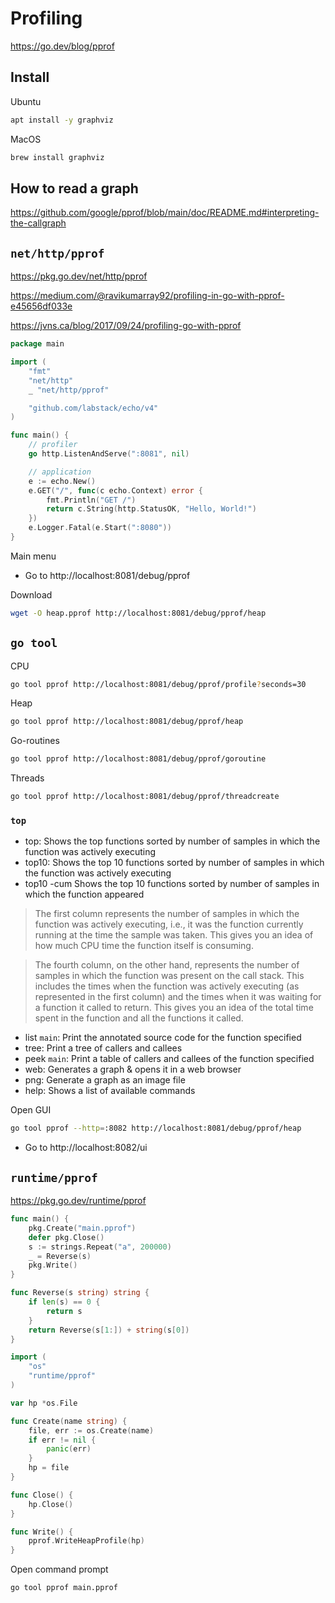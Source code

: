 # Profiling

https://go.dev/blog/pprof

## Install

Ubuntu
```sh
apt install -y graphviz
```

MacOS
```sh
brew install graphviz
```

## How to read a graph

https://github.com/google/pprof/blob/main/doc/README.md#interpreting-the-callgraph

## `net/http/pprof`

https://pkg.go.dev/net/http/pprof

https://medium.com/@ravikumarray92/profiling-in-go-with-pprof-e45656df033e

https://jvns.ca/blog/2017/09/24/profiling-go-with-pprof

```go
package main

import (
    "fmt"
    "net/http"
    _ "net/http/pprof"

    "github.com/labstack/echo/v4"
)

func main() {
    // profiler
    go http.ListenAndServe(":8081", nil)

    // application
    e := echo.New()
    e.GET("/", func(c echo.Context) error {
        fmt.Println("GET /")
        return c.String(http.StatusOK, "Hello, World!")
    })
    e.Logger.Fatal(e.Start(":8080"))
}
```

Main menu
* Go to http://localhost:8081/debug/pprof

Download
```sh
wget -O heap.pprof http://localhost:8081/debug/pprof/heap
```

## `go tool`

CPU
```sh
go tool pprof http://localhost:8081/debug/pprof/profile?seconds=30
```

Heap
```sh
go tool pprof http://localhost:8081/debug/pprof/heap
```

Go-routines
```sh
go tool pprof http://localhost:8081/debug/pprof/goroutine
```

Threads
```sh
go tool pprof http://localhost:8081/debug/pprof/threadcreate
```

### `top`

* top: Shows the top functions sorted by number of samples in which the function was actively executing
* top10: Shows the top 10 functions sorted by number of samples in which the function was actively executing
* top10 -cum Shows the top 10 functions sorted by number of samples in which the function appeared

> The first column represents the number of samples in which the function was actively executing,
> i.e., it was the function currently running at the time the sample was taken.
> This gives you an idea of how much CPU time the function itself is consuming.

> The fourth column, on the other hand, represents the number of samples in which the function was present on the call stack.
> This includes the times when the function was actively executing (as represented in the first column)
> and the times when it was waiting for a function it called to return.
> This gives you an idea of the total time spent in the function and all the functions it called.

* list `main`: Print the annotated source code for the function specified
* tree: Print a tree of callers and callees
* peek `main`: Print a table of callers and callees of the function specified
* web: Generates a graph & opens it in a web browser
* png: Generate a graph as an image file
* help: Shows a list of available commands

Open GUI
```sh
go tool pprof --http=:8082 http://localhost:8081/debug/pprof/heap
```

* Go to http://localhost:8082/ui

## `runtime/pprof`

https://pkg.go.dev/runtime/pprof

```go
func main() {
	pkg.Create("main.pprof")
	defer pkg.Close()
	s := strings.Repeat("a", 200000)
	_ = Reverse(s)
	pkg.Write()
}

func Reverse(s string) string {
    if len(s) == 0 {
        return s
    }
    return Reverse(s[1:]) + string(s[0])
}
```

```go
import (
    "os"
    "runtime/pprof"
)

var hp *os.File

func Create(name string) {
    file, err := os.Create(name)
    if err != nil {
        panic(err)
    }
    hp = file
}

func Close() {
    hp.Close()
}

func Write() {
    pprof.WriteHeapProfile(hp)
}
```

Open command prompt
```sh
go tool pprof main.pprof
```
